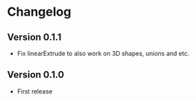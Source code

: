 # Changelog

## Version 0.1.1
* Fix linearExtrude to also work on 3D shapes, unions and etc.

## Version 0.1.0
* First release
